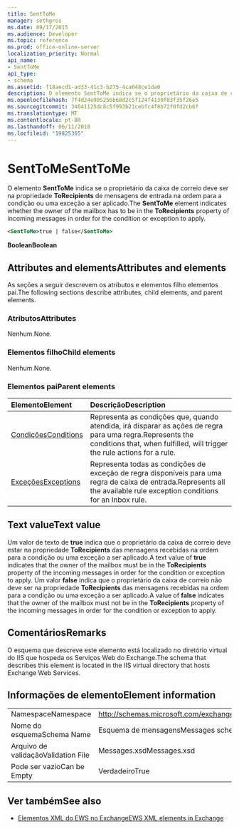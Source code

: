 ```yaml
---
title: SentToMe
manager: sethgros
ms.date: 09/17/2015
ms.audience: Developer
ms.topic: reference
ms.prod: office-online-server
localization_priority: Normal
api_name:
- SentToMe
api_type:
- schema
ms.assetid: f18aecd1-ad33-41c3-b275-4ca648ce1da0
description: O elemento SentToMe indica se o proprietário da caixa de correio deve ser na propriedade ToRecipients de mensagens de entrada na ordem para a condição ou uma exceção a ser aplicado.
ms.openlocfilehash: 7f4d24e985256b68d2c5f124f4130f03f35f26e5
ms.sourcegitcommit: 34041125dc8c5f993b21cebfc4f8b72f0fd2cb6f
ms.translationtype: MT
ms.contentlocale: pt-BR
ms.lasthandoff: 06/11/2018
ms.locfileid: "19825365"
---
```

# <a name="senttome"></a><span data-ttu-id="b6ce0-103">SentToMe</span><span class="sxs-lookup"><span data-stu-id="b6ce0-103">SentToMe</span></span>

<span data-ttu-id="b6ce0-104">O elemento **SentToMe** indica se o proprietário da caixa de correio deve ser na propriedade **ToRecipients** de mensagens de entrada na ordem para a condição ou uma exceção a ser aplicado.</span><span class="sxs-lookup"><span data-stu-id="b6ce0-104">The **SentToMe** element indicates whether the owner of the mailbox has to be in the **ToRecipients** property of incoming messages in order for the condition or exception to apply.</span></span> 
  
```XML
<SentToMe>true | false</SentToMe>
```

 <span data-ttu-id="b6ce0-105">**Boolean**</span><span class="sxs-lookup"><span data-stu-id="b6ce0-105">**Boolean**</span></span>
## <a name="attributes-and-elements"></a><span data-ttu-id="b6ce0-106">Attributes and elements</span><span class="sxs-lookup"><span data-stu-id="b6ce0-106">Attributes and elements</span></span>

<span data-ttu-id="b6ce0-107">As seções a seguir descrevem os atributos e elementos filho elementos pai.</span><span class="sxs-lookup"><span data-stu-id="b6ce0-107">The following sections describe attributes, child elements, and parent elements.</span></span>
  
### <a name="attributes"></a><span data-ttu-id="b6ce0-108">Atributos</span><span class="sxs-lookup"><span data-stu-id="b6ce0-108">Attributes</span></span>

<span data-ttu-id="b6ce0-109">Nenhum.</span><span class="sxs-lookup"><span data-stu-id="b6ce0-109">None.</span></span>
  
### <a name="child-elements"></a><span data-ttu-id="b6ce0-110">Elementos filho</span><span class="sxs-lookup"><span data-stu-id="b6ce0-110">Child elements</span></span>

<span data-ttu-id="b6ce0-111">Nenhum.</span><span class="sxs-lookup"><span data-stu-id="b6ce0-111">None.</span></span>
  
### <a name="parent-elements"></a><span data-ttu-id="b6ce0-112">Elementos pai</span><span class="sxs-lookup"><span data-stu-id="b6ce0-112">Parent elements</span></span>

|<span data-ttu-id="b6ce0-113">**Elemento**</span><span class="sxs-lookup"><span data-stu-id="b6ce0-113">**Element**</span></span>|<span data-ttu-id="b6ce0-114">**Descrição**</span><span class="sxs-lookup"><span data-stu-id="b6ce0-114">**Description**</span></span>|
|:-----|:-----|
|[<span data-ttu-id="b6ce0-115">Condições</span><span class="sxs-lookup"><span data-stu-id="b6ce0-115">Conditions</span></span>](conditions.md) <br/> |<span data-ttu-id="b6ce0-116">Representa as condições que, quando atendida, irá disparar as ações de regra para uma regra.</span><span class="sxs-lookup"><span data-stu-id="b6ce0-116">Represents the conditions that, when fulfilled, will trigger the rule actions for a rule.</span></span>  <br/> |
|[<span data-ttu-id="b6ce0-117">Exceções</span><span class="sxs-lookup"><span data-stu-id="b6ce0-117">Exceptions</span></span>](exceptions.md) <br/> |<span data-ttu-id="b6ce0-118">Representa todas as condições de exceção de regra disponíveis para uma regra de caixa de entrada.</span><span class="sxs-lookup"><span data-stu-id="b6ce0-118">Represents all the available rule exception conditions for an Inbox rule.</span></span>  <br/> |
   
## <a name="text-value"></a><span data-ttu-id="b6ce0-119">Text value</span><span class="sxs-lookup"><span data-stu-id="b6ce0-119">Text value</span></span>

<span data-ttu-id="b6ce0-120">Um valor de texto de **true** indica que o proprietário da caixa de correio deve estar na propriedade **ToRecipients** das mensagens recebidas na ordem para a condição ou uma exceção a ser aplicado.</span><span class="sxs-lookup"><span data-stu-id="b6ce0-120">A text value of **true** indicates that the owner of the mailbox must be in the **ToRecipients** property of the incoming messages in order for the condition or exception to apply.</span></span> <span data-ttu-id="b6ce0-121">Um valor **false** indica que o proprietário da caixa de correio não deve ser na propriedade **ToRecipients** das mensagens recebidas na ordem para a condição ou uma exceção a ser aplicado.</span><span class="sxs-lookup"><span data-stu-id="b6ce0-121">A value of **false** indicates that the owner of the mailbox must not be in the **ToRecipients** property of the incoming messages in order for the condition or exception to apply.</span></span> 
  
## <a name="remarks"></a><span data-ttu-id="b6ce0-122">Comentários</span><span class="sxs-lookup"><span data-stu-id="b6ce0-122">Remarks</span></span>

<span data-ttu-id="b6ce0-123">O esquema que descreve este elemento está localizado no diretório virtual do IIS que hospeda os Serviços Web do Exchange.</span><span class="sxs-lookup"><span data-stu-id="b6ce0-123">The schema that describes this element is located in the IIS virtual directory that hosts Exchange Web Services.</span></span>
  
## <a name="element-information"></a><span data-ttu-id="b6ce0-124">Informações de elemento</span><span class="sxs-lookup"><span data-stu-id="b6ce0-124">Element information</span></span>

|||
|:-----|:-----|
|<span data-ttu-id="b6ce0-125">Namespace</span><span class="sxs-lookup"><span data-stu-id="b6ce0-125">Namespace</span></span>  <br/> |http://schemas.microsoft.com/exchange/services/2006/messages  <br/> |
|<span data-ttu-id="b6ce0-126">Nome do esquema</span><span class="sxs-lookup"><span data-stu-id="b6ce0-126">Schema Name</span></span>  <br/> |<span data-ttu-id="b6ce0-127">Esquema de mensagens</span><span class="sxs-lookup"><span data-stu-id="b6ce0-127">Messages schema</span></span>  <br/> |
|<span data-ttu-id="b6ce0-128">Arquivo de validação</span><span class="sxs-lookup"><span data-stu-id="b6ce0-128">Validation File</span></span>  <br/> |<span data-ttu-id="b6ce0-129">Messages.xsd</span><span class="sxs-lookup"><span data-stu-id="b6ce0-129">Messages.xsd</span></span>  <br/> |
|<span data-ttu-id="b6ce0-130">Pode ser vazio</span><span class="sxs-lookup"><span data-stu-id="b6ce0-130">Can be Empty</span></span>  <br/> |<span data-ttu-id="b6ce0-131">Verdadeiro</span><span class="sxs-lookup"><span data-stu-id="b6ce0-131">True</span></span>  <br/> |
   
## <a name="see-also"></a><span data-ttu-id="b6ce0-132">Ver também</span><span class="sxs-lookup"><span data-stu-id="b6ce0-132">See also</span></span>



- [<span data-ttu-id="b6ce0-133">Elementos XML do EWS no Exchange</span><span class="sxs-lookup"><span data-stu-id="b6ce0-133">EWS XML elements in Exchange</span></span>](ews-xml-elements-in-exchange.md)

